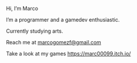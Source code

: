 Hi, I’m Marco

I’m a programmer and a gamedev enthusiastic.

Currently studying arts.

Reach me at marcogomezf@gmail.com

Take a look at my games https://marc00099.itch.io/
